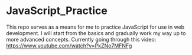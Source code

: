 # JavaScript_Practice
This repo serves as a means for me to practice JavaScript for use in web development. I will start from the basics and gradually work my way up to more advanced concepts.
Currently going through this video: https://www.youtube.com/watch?v=PkZNo7MFNFg
